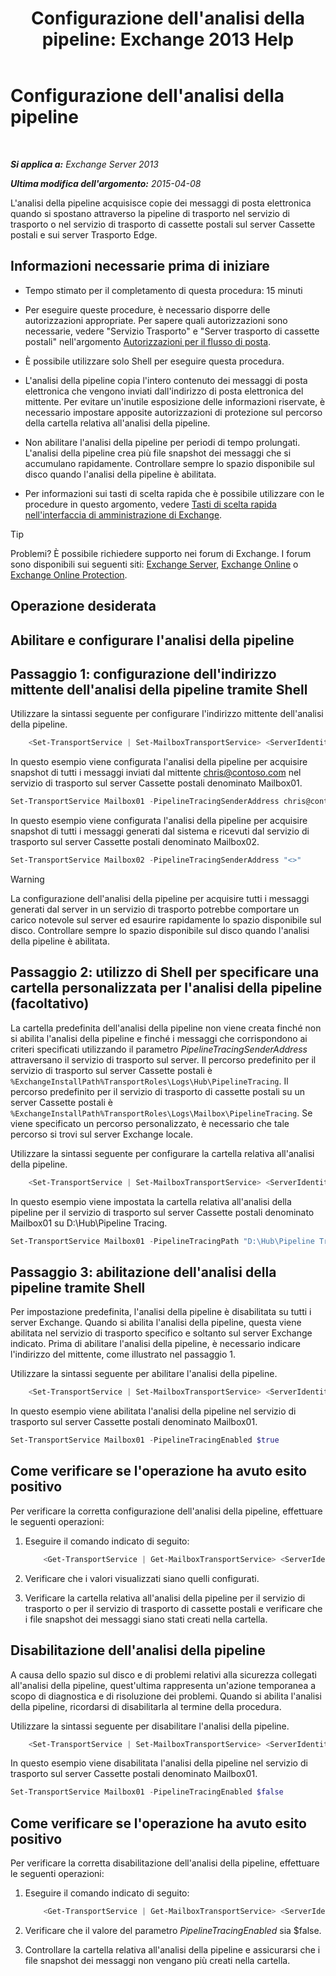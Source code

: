 ﻿---
title: "Configurazione dell'analisi della pipeline: Exchange 2013 Help"
TOCTitle: Configurazione dell'analisi della pipeline
ms:assetid: 10293c83-2157-474e-840d-942e064a4672
ms:mtpsurl: https://technet.microsoft.com/it-it/library/JJ916678(v=EXCHG.150)
ms:contentKeyID: 52063044
ms.date: 05/22/2018
mtps_version: v=EXCHG.150
ms.translationtype: MT
---

# Configurazione dell'analisi della pipeline

 

_**Si applica a:** Exchange Server 2013_

_**Ultima modifica dell'argomento:** 2015-04-08_

L'analisi della pipeline acquisisce copie dei messaggi di posta elettronica quando si spostano attraverso la pipeline di trasporto nel servizio di trasporto o nel servizio di trasporto di cassette postali sul server Cassette postali e sui server Trasporto Edge.

## Informazioni necessarie prima di iniziare

  - Tempo stimato per il completamento di questa procedura: 15 minuti

  - Per eseguire queste procedure, è necessario disporre delle autorizzazioni appropriate. Per sapere quali autorizzazioni sono necessarie, vedere "Servizio Trasporto" e "Server trasporto di cassette postali" nell'argomento [Autorizzazioni per il flusso di posta](mail-flow-permissions-exchange-2013-help.md).

  - È possibile utilizzare solo Shell per eseguire questa procedura.

  - L'analisi della pipeline copia l'intero contenuto dei messaggi di posta elettronica che vengono inviati dall'indirizzo di posta elettronica del mittente. Per evitare un'inutile esposizione delle informazioni riservate, è necessario impostare apposite autorizzazioni di protezione sul percorso della cartella relativa all'analisi della pipeline.

  - Non abilitare l'analisi della pipeline per periodi di tempo prolungati. L'analisi della pipeline crea più file snapshot dei messaggi che si accumulano rapidamente. Controllare sempre lo spazio disponibile sul disco quando l'analisi della pipeline è abilitata.

  - Per informazioni sui tasti di scelta rapida che è possibile utilizzare con le procedure in questo argomento, vedere [Tasti di scelta rapida nell'interfaccia di amministrazione di Exchange](keyboard-shortcuts-in-the-exchange-admin-center-exchange-online-protection-help.md).


> [!TIP]
> Problemi? È possibile richiedere supporto nei forum di Exchange. I forum sono disponibili sui seguenti siti: <A href="https://go.microsoft.com/fwlink/p/?linkid=60612">Exchange Server</A>, <A href="https://go.microsoft.com/fwlink/p/?linkid=267542">Exchange Online</A> o <A href="https://go.microsoft.com/fwlink/p/?linkid=285351">Exchange Online Protection</A>.



## Operazione desiderata

## Abilitare e configurare l'analisi della pipeline

## Passaggio 1: configurazione dell'indirizzo mittente dell'analisi della pipeline tramite Shell

Utilizzare la sintassi seguente per configurare l'indirizzo mittente dell'analisi della pipeline.
```powershell
    <Set-TransportService | Set-MailboxTransportService> <ServerIdentity> -PipelineTracingSenderAddress <SMTPAddress | "<>">
```
In questo esempio viene configurata l'analisi della pipeline per acquisire snapshot di tutti i messaggi inviati dal mittente chris@contoso.com nel servizio di trasporto sul server Cassette postali denominato Mailbox01.

```powershell
Set-TransportService Mailbox01 -PipelineTracingSenderAddress chris@contoso.com
```

In questo esempio viene configurata l'analisi della pipeline per acquisire snapshot di tutti i messaggi generati dal sistema e ricevuti dal servizio di trasporto sul server Cassette postali denominato Mailbox02.

```powershell
Set-TransportService Mailbox02 -PipelineTracingSenderAddress "<>"
```


> [!WARNING]
> La configurazione dell'analisi della pipeline per acquisire tutti i messaggi generati dal server in un servizio di trasporto potrebbe comportare un carico notevole sul server ed esaurire rapidamente lo spazio disponibile sul disco. Controllare sempre lo spazio disponibile sul disco quando l'analisi della pipeline è abilitata.



## Passaggio 2: utilizzo di Shell per specificare una cartella personalizzata per l'analisi della pipeline (facoltativo)

La cartella predefinita dell'analisi della pipeline non viene creata finché non si abilita l'analisi della pipeline e finché i messaggi che corrispondono ai criteri specificati utilizzando il parametro *PipelineTracingSenderAddress* attraversano il servizio di trasporto sul server. Il percorso predefinito per il servizio di trasporto sul server Cassette postali è `%ExchangeInstallPath%TransportRoles\Logs\Hub\PipelineTracing`. Il percorso predefinito per il servizio di trasporto di cassette postali su un server Cassette postali è `%ExchangeInstallPath%TransportRoles\Logs\Mailbox\PipelineTracing`. Se viene specificato un percorso personalizzato, è necessario che tale percorso si trovi sul server Exchange locale.

Utilizzare la sintassi seguente per configurare la cartella relativa all'analisi della pipeline.
```powershell
    <Set-TransportService | Set-MailboxTransportService> <ServerIdentity> -PipelineTracingPath <LocalFilePath>
```
In questo esempio viene impostata la cartella relativa all'analisi della pipeline per il servizio di trasporto sul server Cassette postali denominato Mailbox01 su D:\\Hub\\Pipeline Tracing.

```powershell
Set-TransportService Mailbox01 -PipelineTracingPath "D:\Hub\Pipeline Tracing"
```

## Passaggio 3: abilitazione dell'analisi della pipeline tramite Shell

Per impostazione predefinita, l'analisi della pipeline è disabilitata su tutti i server Exchange. Quando si abilita l'analisi della pipeline, questa viene abilitata nel servizio di trasporto specifico e soltanto sul server Exchange indicato. Prima di abilitare l'analisi della pipeline, è necessario indicare l'indirizzo del mittente, come illustrato nel passaggio 1.

Utilizzare la sintassi seguente per abilitare l'analisi della pipeline.
```powershell
    <Set-TransportService | Set-MailboxTransportService> <ServerIdentity> -PipelineTracingEnabled $true
```
In questo esempio viene abilitata l'analisi della pipeline nel servizio di trasporto sul server Cassette postali denominato Mailbox01.

```powershell
Set-TransportService Mailbox01 -PipelineTracingEnabled $true
```

## Come verificare se l'operazione ha avuto esito positivo

Per verificare la corretta configurazione dell'analisi della pipeline, effettuare le seguenti operazioni:

1.  Eseguire il comando indicato di seguito:
    ```powershell
        <Get-TransportService | Get-MailboxTransportService> <ServerIdentity> | Format-List PipelineTracing*
    ```
2.  Verificare che i valori visualizzati siano quelli configurati.

3.  Verificare la cartella relativa all'analisi della pipeline per il servizio di trasporto o per il servizio di trasporto di cassette postali e verificare che i file snapshot dei messaggi siano stati creati nella cartella.

## Disabilitazione dell'analisi della pipeline

A causa dello spazio sul disco e di problemi relativi alla sicurezza collegati all'analisi della pipeline, quest'ultima rappresenta un'azione temporanea a scopo di diagnostica e di risoluzione dei problemi. Quando si abilita l'analisi della pipeline, ricordarsi di disabilitarla al termine della procedura.

Utilizzare la sintassi seguente per disabilitare l'analisi della pipeline.
```powershell
    <Set-TransportService | Set-MailboxTransportService> <ServerIdentity> -PipelineTracingEnabled $false
```
In questo esempio viene disabilitata l'analisi della pipeline nel servizio di trasporto sul server Cassette postali denominato Mailbox01.

```powershell
Set-TransportService Mailbox01 -PipelineTracingEnabled $false
```

## Come verificare se l'operazione ha avuto esito positivo

Per verificare la corretta disabilitazione dell'analisi della pipeline, effettuare le seguenti operazioni:

1.  Eseguire il comando indicato di seguito:
    ```powershell
        <Get-TransportService | Get-MailboxTransportService> <ServerIdentity> | Format-List PipelineTracingEnabled
    ```
2.  Verificare che il valore del parametro *PipelineTracingEnabled* sia $false.

3.  Controllare la cartella relativa all'analisi della pipeline e assicurarsi che i file snapshot dei messaggi non vengano più creati nella cartella.

